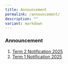 ```yaml
---
title: Announcement
permalink: /announcement/
description: ""
variant: markdown
---
```

### Announcement

1. [Term 2 Notification 2025](/files/2025/2025_Term_2_Parent_Notification.pdf)
2. [Term 1 Notification 2025](/files/2025/2025_Start_of_Year_PG_Notification.pdf)